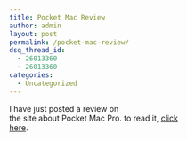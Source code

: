 ```yaml
---
title: Pocket Mac Review
author: admin
layout: post
permalink: /pocket-mac-review/
dsq_thread_id:
  - 26013360
  - 26013360
categories:
  - Uncategorized
---
```

<p class="MsoNormal" style="MARGIN: 0cm 0cm 0pt">
  I have just posted a review on<br /> the site about Pocket Mac Pro. to read it, <a href="http://blog.lotas-smartman.net/articles/11884.aspx">click<br /> here</a>.
</p>
